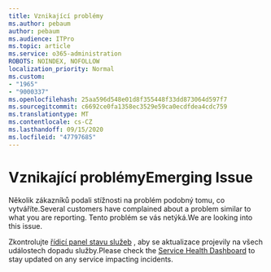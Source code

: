 ```yaml
---
title: Vznikající problémy
ms.author: pebaum
author: pebaum
ms.audience: ITPro
ms.topic: article
ms.service: o365-administration
ROBOTS: NOINDEX, NOFOLLOW
localization_priority: Normal
ms.custom:
- "1965"
- "9000337"
ms.openlocfilehash: 25aa596d548e01d8f355448f33dd873064d597f7
ms.sourcegitcommit: c6692ce0fa1358ec3529e59ca0ecdfdea4cdc759
ms.translationtype: MT
ms.contentlocale: cs-CZ
ms.lasthandoff: 09/15/2020
ms.locfileid: "47797685"
---
```

# <a name="emerging-issue"></a><span data-ttu-id="b587a-102">Vznikající problémy</span><span class="sxs-lookup"><span data-stu-id="b587a-102">Emerging Issue</span></span>

<span data-ttu-id="b587a-103">Několik zákazníků podali stížnosti na problém podobný tomu, co vytváříte.</span><span class="sxs-lookup"><span data-stu-id="b587a-103">Several customers have complained about a problem similar to what you are reporting.</span></span> <span data-ttu-id="b587a-104">Tento problém se vás netýká.</span><span class="sxs-lookup"><span data-stu-id="b587a-104">We are looking into this issue.</span></span>

<span data-ttu-id="b587a-105">Zkontrolujte [řídicí panel stavu služeb](https://admin.microsoft.com/adminportal/home#/servicehealth) , aby se aktualizace projevily na všech událostech dopadu služby.</span><span class="sxs-lookup"><span data-stu-id="b587a-105">Please check the [Service Health Dashboard](https://admin.microsoft.com/adminportal/home#/servicehealth) to stay updated on any service impacting incidents.</span></span>